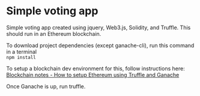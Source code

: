 # Simple voting app

Simple voting app created using jquery, Web3.js, Solidity, and Truffle. This should run in an Ethereum blockchain.

To download project dependencies (except ganache-cli), run this command in a terminal
<br />
`npm install`

To setup a blockchain dev environment for this, follow instructions here:
<br />
[Blockchain notes - How to setup Ethereum using Truffle and Ganache](https://bit.ly/2qryleP1)

Once Ganache is up, run truffle.
